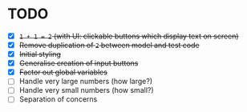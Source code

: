 # TODO
- [x] ~~`1 + 1 = 2` (with UI: clickable buttons which display text on screen)~~
- [x] ~~Remove duplication of `2` between model and test code~~
- [x] ~~Initial styling~~
- [x] ~~Generalise creation of input buttons~~
- [x] ~~Factor out global variables~~
- [ ] Handle very large numbers (how large?)
- [ ] Handle very small numbers (how small?)
- [ ] Separation of concerns
